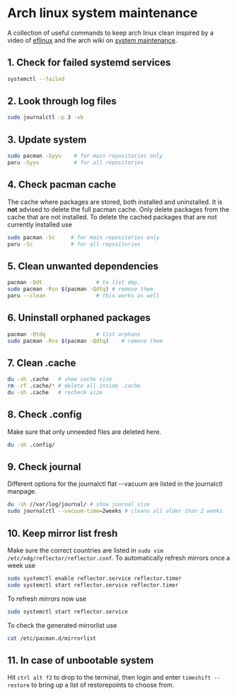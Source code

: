 # Arch linux system maintenance
A collection of useful commands to keep arch linux clean inspired by a video of [eflinux](https://www.youtube.com/watch?v=wwSkFi3h2nI) and the arch wiki on [system maintenance](https://wiki.archlinux.org/title/System_maintenance).

## 1. Check for failed systemd services
```sh
systemctl --failed
```

## 2. Look through log files
```sh
sudo journalctl -p 3 -xb
```

## 3. Update system
```sh
sudo pacman -Syyu    # for main repositories only
paru -Syyu           # for all repositories
```
## 4. Check pacman cache
The  cache where packages are stored, both installed and uninstalled. It is **not** advised to delete the full pacman cache. Only delete packages from the cache that are not installed.
To delete the cached packages that are not currently installed use
```sh
sudo pacman -Sc     # for main repositories only
paru -Sc            # for all repositories
```

## 5. Clean unwanted dependencies
```sh
pacman -Qdt                 # to list dep.
sudo pacman -Rsn $(pacman -Qdtq) # remove them
paru --clean                # this works as well
```

## 6. Uninstall orphaned packages
```sh
pacman -Qtdq                # list orphans
sudo pacman -Rns $(pacman -Qdtq)    # remove them
```

## 7. Clean .cache
```sh
du -sh .cache   # show cache size
rm -rf .cache/* # delete all inside .cache
du -sh .cache   # recheck size
```

## 8. Check .config
Make sure that only unneeded files are deleted here.
```sh
du -sh .config/
```

## 9. Check journal
Different options for the journalctl flat --vacuum are listed in the journalctl manpage.
```sh
du -sh //var/log/journal/ # show journal size
sudo journalctl --vacuum-time=2weeks # cleans all older than 2 weeks
```

## 10. Keep mirror list fresh
Make sure the correct countries are listed in `sudo vim /etc/xdg/reflector/reflector.conf`. To automatically refresh mirrors once a week use
```sh
sudo systemctl enable reflector.service reflector.timer
sudo systemctl start reflector.service reflector.timer
```
To refresh mirrors now use
```sh
sudo systemctl start reflector.service
```
To check the generated mirrorlist use 
```sh
cat /etc/pacman.d/mirrorlist
```

## 11. In case of unbootable system
Hit `ctrl alt f2` to drop to the terminal, then login and enter `timeshift --restore` to bring up a list of restorepoints to choose from.